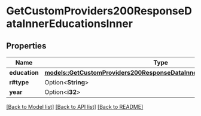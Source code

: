 # GetCustomProviders200ResponseDataInnerEducationsInner

## Properties

Name | Type | Description | Notes
------------ | ------------- | ------------- | -------------
**education** | [**models::GetCustomProviders200ResponseDataInnerEducationsInnerEducation**](getCustomProviders_200_response_data_inner_educations_inner_education.md) |  | 
**r#type** | Option<**String**> |  | 
**year** | Option<**i32**> |  | 

[[Back to Model list]](../README.md#documentation-for-models) [[Back to API list]](../README.md#documentation-for-api-endpoints) [[Back to README]](../README.md)


